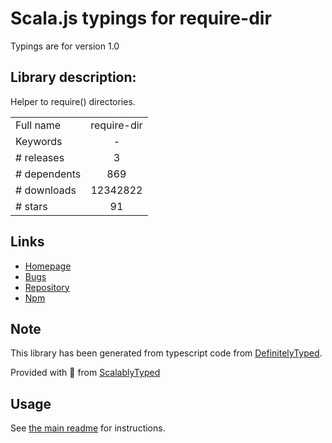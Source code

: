 
# Scala.js typings for require-dir

Typings are for version 1.0

## Library description:
Helper to require() directories.

|                    |                 |
| ------------------ | :-------------: |
| Full name          | require-dir |
| Keywords           | - |
| # releases         | 3 |
| # dependents       | 869 |
| # downloads        | 12342822 |
| # stars            | 91 |

## Links
- [Homepage](https://github.com/aseemk/requireDir)
- [Bugs](https://github.com/aseemk/requireDir/issues)
- [Repository](https://github.com/aseemk/requireDir)
- [Npm](https://www.npmjs.com/package/require-dir)
    


## Note
This library has been generated from typescript code from [DefinitelyTyped](https://definitelytyped.org).

Provided with :purple_heart: from [ScalablyTyped](https://github.com/oyvindberg/ScalablyTyped)

## Usage
See [the main readme](../../readme.md) for instructions.


